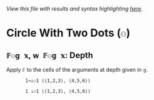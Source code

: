 *View this file with results and syntax highlighting [here](https://mlochbaum.github.io/BQN/help/depth.html).*

# Circle With Two Dots (`⚇`)

## `𝔽⚇𝕘 𝕩`, `𝕨 𝔽⚇𝕘 𝕩`: Depth

Apply `𝔽` to the cells of the arguments at depth given in `𝕘`.


           1⊸↓⚇1 ⟨⟨1,2,3⟩, ⟨4,5,6⟩⟩

           1 ↓⚇1 ⟨⟨1,2,3⟩, ⟨4,5,6⟩⟩
